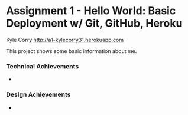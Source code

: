 Assignment 1 - Hello World: Basic Deployment w/ Git, GitHub, Heroku  
===
Kyle Corry
http://a1-kylecorry31.herokuapp.com

This project shows some basic information about me. 

### Technical Achievements
-

### Design Achievements
-


